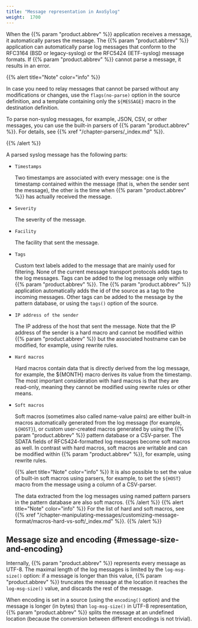 ```yaml
---
title: "Message representation in AxoSylog"
weight:  1700
---
```

<!-- DISCLAIMER: This file is based on the syslog-ng Open Source Edition documentation https://github.com/balabit/syslog-ng-ose-guides/commit/2f4a52ee61d1ea9ad27cb4f3168b95408fddfdf2 and is used under the terms of The syslog-ng Open Source Edition Documentation License. The file has been modified by Axoflow. -->

When the {{% param "product.abbrev" %}} application receives a message, it automatically parses the message. The {{% param "product.abbrev" %}} application can automatically parse log messages that conform to the RFC3164 (BSD or legacy-syslog) or the RFC5424 (IETF-syslog) message formats. If {{% param "product.abbrev" %}} cannot parse a message, it results in an error.

{{% alert title="Note" color="info" %}}

In case you need to relay messages that cannot be parsed without any modifications or changes, use the `flags(no-parse)` option in the source definition, and a template containing only the `${MESSAGE}` macro in the destination definition.

To parse non-syslog messages, for example, JSON, CSV, or other messages, you can use the built-in parsers of {{% param "product.abbrev" %}}. For details, see {{% xref "/chapter-parsers/_index.md" %}}.

{{% /alert %}}

A parsed syslog message has the following parts:

- `Timestamps`

    Two timestamps are associated with every message: one is the timestamp contained within the message (that is, when the sender sent the message), the other is the time when {{% param "product.abbrev" %}} has actually received the message.

- `Severity`

    The severity of the message.

- `Facility`

    The facility that sent the message.

- `Tags`

    Custom text labels added to the message that are mainly used for filtering. None of the current message transport protocols adds tags to the log messages. Tags can be added to the log message only within {{% param "product.abbrev" %}}. The {{% param "product.abbrev" %}} application automatically adds the id of the source as a tag to the incoming messages. Other tags can be added to the message by the pattern database, or using the `tags()` option of the source.

- `IP address of the sender`

    The IP address of the host that sent the message. Note that the IP address of the sender is a hard macro and cannot be modified within {{% param "product.abbrev" %}} but the associated hostname can be modified, for example, using rewrite rules.

 - `Hard macros`

    Hard macros contain data that is directly derived from the log message, for example, the ${MONTH} macro derives its value from the timestamp. The most important consideration with hard macros is that they are read-only, meaning they cannot be modified using rewrite rules or other means.

- `Soft macros`

    Soft macros (sometimes also called name-value pairs) are either built-in macros automatically generated from the log message (for example, `${HOST}`), or custom user-created macros generated by using the {{% param "product.abbrev" %}} pattern database or a CSV-parser. The SDATA fields of RFC5424-formatted log messages become soft macros as well. In contrast with hard macros, soft macros are writable and can be modified within {{% param "product.abbrev" %}}, for example, using rewrite rules.

    {{% alert title="Note" color="info" %}}
It is also possible to set the value of built-in soft macros using parsers, for example, to set the `${HOST}` macro from the message using a column of a CSV-parser.
    
    The data extracted from the log messages using named pattern parsers in the pattern database are also soft macros.
    {{% /alert %}} {{% alert title="Note" color="info" %}}
For the list of hard and soft macros, see {{% xref "/chapter-manipulating-messages/customizing-message-format/macros-hard-vs-soft/_index.md" %}}.
    {{% /alert %}}


## Message size and encoding {#message-size-and-encoding}

Internally, {{% param "product.abbrev" %}} represents every message as UTF-8. The maximal length of the log messages is limited by the `log-msg-size()` option: if a message is longer than this value, {{% param "product.abbrev" %}} truncates the message at the location it reaches the `log-msg-size()` value, and discards the rest of the message.

When encoding is set in a source (using the `encoding()` option) and the message is longer (in bytes) than `log-msg-size()` in UTF-8 representation, {{% param "product.abbrev" %}} splits the message at an undefined location (because the conversion between different encodings is not trivial).

